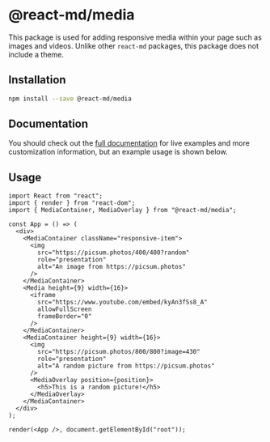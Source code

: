 # @react-md/media

This package is used for adding responsive media within your page such as images
and videos. Unlike other `react-md` packages, this package does not include a
theme.

## Installation

```sh
npm install --save @react-md/media
```

<!-- DOCS_REMOVE -->

## Documentation

You should check out the
[full documentation](https://react-md.dev/packages/media/demos) for live
examples and more customization information, but an example usage is shown
below.

<!-- DOCS_REMOVE_END -->

## Usage

```tsx
import React from "react";
import { render } from "react-dom";
import { MediaContainer, MediaOverlay } from "@react-md/media";

const App = () => (
  <div>
    <MediaContainer className="responsive-item">
      <img
        src="https://picsum.photos/400/400?random"
        role="presentation"
        alt="An image from https://picsum.photos"
      />
    </MediaContainer>
    <Media height={9} width={16}>
      <iframe
        src="https://www.youtube.com/embed/kyAn3fSs8_A"
        allowFullScreen
        frameBorder="0"
      />
    </MediaContainer>
    <MediaContainer height={9} width={16}>
      <img
        src="https://picsum.photos/800/800?image=430"
        role="presentation"
        alt="A random picture from https://picsum.photos"
      />
      <MediaOverlay position={position}>
        <h5>This is a random picture!</h5>
      </MediaOverlay>
    </MediaContainer>
  </div>
);

render(<App />, document.getElementById("root"));
```
